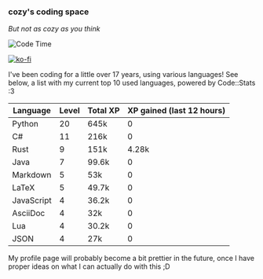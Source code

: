 ### cozy's coding space
*But not as cozy as you think*

![Code Time](https://img.shields.io/endpoint?style=flat&url=https://codetime-api.datreks.com/badge/2173?logoColor=white%26project=%26recentMS=0%26showProject=false)

[![ko-fi](https://ko-fi.com/img/githubbutton_sm.svg)](https://ko-fi.com/J3J75ITL4)

I've been coding for a little over 17 years, using various languages! See below, a list with my current top 10 used languages, powered by Code::Stats :3
    
| Language | Level | Total XP | XP gained (last 12 hours) |
| --- | --- | --- | --- |
| Python | 20 | 645k | 0 |
| C# | 11 | 216k | 0 |
| Rust | 9 | 151k | 4.28k |
| Java | 7 | 99.6k | 0 |
| Markdown | 5 | 53k | 0 |
| LaTeX | 5 | 49.7k | 0 |
| JavaScript | 4 | 36.2k | 0 |
| AsciiDoc | 4 | 32k | 0 |
| Lua | 4 | 30.2k | 0 |
| JSON | 4 | 27k | 0 |
    
My profile page will probably become a bit prettier in the future, once I have proper ideas on what I can actually do with this ;D